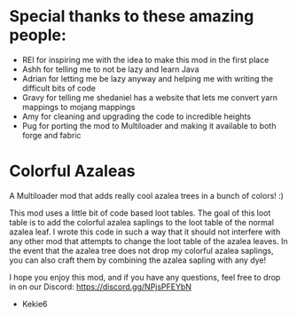 # Special thanks to these amazing people:
- REI for inspiring me with the idea to make this mod in the first place
- Ashh for telling me to not be lazy and learn Java
- Adrian for letting me be lazy anyway and helping me with writing the difficult bits of code
- Gravy for telling me shedaniel has a website that lets me convert yarn mappings to mojang mappings
- Amy for cleaning and upgrading the code to incredible heights
- Pug for porting the mod to Multiloader and making it available to both forge and fabric

# Colorful Azaleas
A Multiloader mod that adds really cool azalea trees in a bunch of colors! :)

This mod uses a little bit of code based loot tables. The goal of this loot table is to add the colorful azalea saplings to the loot table of the normal azalea leaf.
I wrote this code in such a way that it should not interfere with any other mod that attempts to change the loot table of the azalea leaves.
In the event that the azalea tree does not drop my colorful azalea saplings, you can also craft them by combining the azalea sapling with any dye!

I hope you enjoy this mod, and if you have any questions, feel free to drop in on our Discord: https://discord.gg/NPjsPFEYbN
- Kekie6
